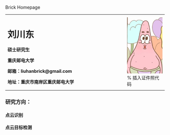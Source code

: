 Brick Homepage
<table border="0">
  <tr>
    <td width="75%">
      <h1>刘川东</h1>
      <p><b>硕士研究生</b></p>
      <p><b>重庆邮电大学</b></p>
      <p><b>邮箱：liuhanbrick@gmail.com</b></p>
      <p><b>地址：重庆市南岸区重庆邮电大学</b></p>
    </td>
    <td width="25%">
      <img src="/lcd.png" width="100%">      % 插入证件照代码
    </td>
  </tr>
</table>

### 研究方向：
#### 点云识别
#### 点云目标检测
